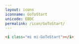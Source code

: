 ```yaml
---
layout: icons
iconname: GoToStart
unicode: EBDC
permalink: /icon/GoToStart/
---
```


``` html
<i class="mi mi-GoToStart"></i>
```
